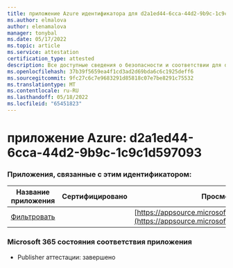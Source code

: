 ```yaml
---
title: приложение Azure идентификатора для d2a1ed44-6cca-44d2-9b9c-1c9c1d597093
ms.author: elmalova
author: elenamalova
manager: tonybal
ms.date: 05/17/2022
ms.topic: article
ms.service: attestation
certification_type: attested
description: Все доступные сведения о безопасности и соответствии для d2a1ed44-6cca-44d2-9b9c-1c9c1d597093.
ms.openlocfilehash: 37b39f5659ea4f1cd3ad2d69bda6c6c1925deff6
ms.sourcegitcommit: 9fc27c6c7e9683291d85818c07e7be8291c75532
ms.translationtype: MT
ms.contentlocale: ru-RU
ms.lasthandoff: 05/18/2022
ms.locfileid: "65451823"
---
```

# <a name="azure-app-id-d2a1ed44-6cca-44d2-9b9c-1c9c1d597093"></a>приложение Azure: d2a1ed44-6cca-44d2-9b9c-1c9c1d597093


### <a name="apps-associated-with-this-id"></a>Приложения, связанные с этим идентификатором:
| **Название приложения** | **Сертифицировано** | **Просмотр в AppSource** |
|--------------|---------------|-----------------------|
| [Фильтровать](../forward/WA200002545.md) |  | [https://appsource.microsoft.com/product/office/WA200002545](https://appsource.microsoft.com/product/office/WA200002545) |

### <a name="microsoft-365-app-compliance-status"></a>Microsoft 365 состояния соответствия приложения
- Publisher аттестации: завершено
